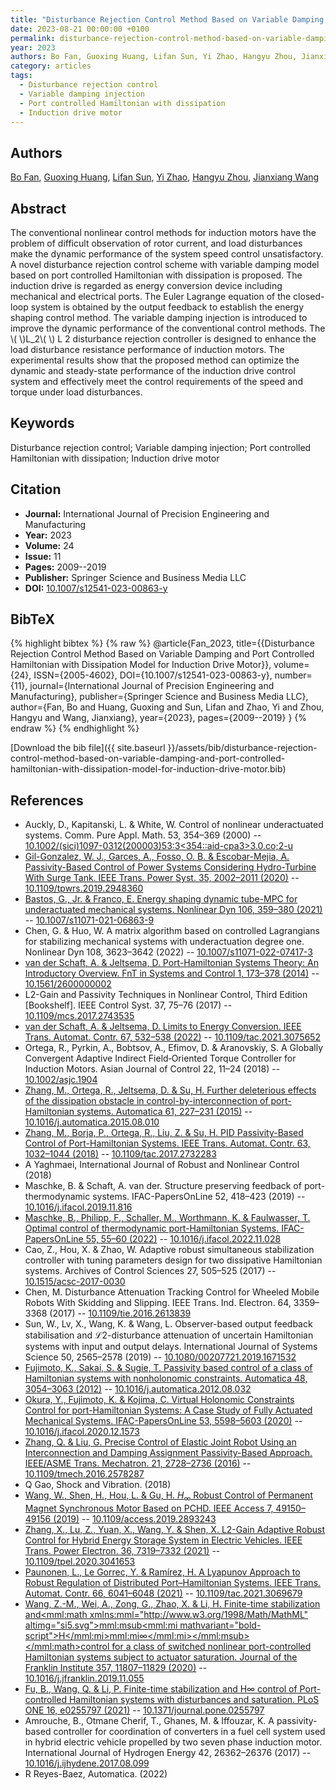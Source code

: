 ```yaml
---
title: "Disturbance Rejection Control Method Based on Variable Damping and Port Controlled Hamiltonian with Dissipation Model for Induction Drive Motor"
date: 2023-08-21 00:00:00 +0100
permalink: disturbance-rejection-control-method-based-on-variable-damping-and-port-controlled-hamiltonian-with-dissipation-model-for-induction-drive-motor
year: 2023
authors: Bo Fan, Guoxing Huang, Lifan Sun, Yi Zhao, Hangyu Zhou, Jianxiang Wang
category: articles
tags:
  - Disturbance rejection control
  - Variable damping injection
  - Port controlled Hamiltonian with dissipation
  - Induction drive motor
---
```

 
## Authors
[Bo Fan](authors/bo-fan), [Guoxing Huang](authors/guoxing-huang), [Lifan Sun](authors/lifan-sun), [Yi Zhao](authors/yi-zhao), [Hangyu Zhou](authors/hangyu-zhou), [Jianxiang Wang](authors/jianxiang-wang)
 
## Abstract
The conventional nonlinear control methods for induction motors have the problem of difficult observation of rotor current, and load disturbances make the dynamic performance of the system speed control unsatisfactory. A novel disturbance rejection control scheme with variable damping model based on port controlled Hamiltonian with dissipation is proposed. The induction drive is regarded as energy conversion device including mechanical and electrical ports. The Euler Lagrange equation of the closed-loop system is obtained by the output feedback to establish the energy shaping control method. The variable damping injection is introduced to improve the dynamic performance of the conventional control methods. The \\(  \\)L_2\\(  \\) L 2 disturbance rejection controller is designed to enhance the load disturbance resistance performance of induction motors. The experimental results show that the proposed method can optimize the dynamic and steady-state performance of the induction drive control system and effectively meet the control requirements of the speed and torque under load disturbances.
 
## Keywords
Disturbance rejection control; Variable damping injection; Port controlled Hamiltonian with dissipation; Induction drive motor
 
## Citation
- **Journal:** International Journal of Precision Engineering and Manufacturing
- **Year:** 2023
- **Volume:** 24
- **Issue:** 11
- **Pages:** 2009--2019
- **Publisher:** Springer Science and Business Media LLC
- **DOI:** [10.1007/s12541-023-00863-y](https://doi.org/10.1007/s12541-023-00863-y)
 
## BibTeX
{% highlight bibtex %}
{% raw %}
@article{Fan_2023,
  title={{Disturbance Rejection Control Method Based on Variable Damping and Port Controlled Hamiltonian with Dissipation Model for Induction Drive Motor}},
  volume={24},
  ISSN={2005-4602},
  DOI={10.1007/s12541-023-00863-y},
  number={11},
  journal={International Journal of Precision Engineering and Manufacturing},
  publisher={Springer Science and Business Media LLC},
  author={Fan, Bo and Huang, Guoxing and Sun, Lifan and Zhao, Yi and Zhou, Hangyu and Wang, Jianxiang},
  year={2023},
  pages={2009--2019}
}
{% endraw %}
{% endhighlight %}
 
[Download the bib file]({{ site.baseurl }}/assets/bib/disturbance-rejection-control-method-based-on-variable-damping-and-port-controlled-hamiltonian-with-dissipation-model-for-induction-drive-motor.bib)
 
## References
- Auckly, D., Kapitanski, L. & White, W. Control of nonlinear underactuated systems. Comm. Pure Appl. Math. 53, 354–369 (2000) -- [10.1002/(sici)1097-0312(200003)53:3<354::aid-cpa3>3.0.co;2-u](https://doi.org/10.1002/(sici)1097-0312(200003)53:3<354::aid-cpa3>3.0.co;2-u)
- [Gil-Gonzalez, W. J., Garces, A., Fosso, O. B. & Escobar-Mejia, A. Passivity-Based Control of Power Systems Considering Hydro-Turbine With Surge Tank. IEEE Trans. Power Syst. 35, 2002–2011 (2020)](passivity-based-control-of-power-systems-considering-hydro-turbine-with-surge-tank) -- [10.1109/tpwrs.2019.2948360](https://doi.org/10.1109/tpwrs.2019.2948360)
- [Bastos, G., Jr. & Franco, E. Energy shaping dynamic tube-MPC for underactuated mechanical systems. Nonlinear Dyn 106, 359–380 (2021)](energy-shaping-dynamic-tube-mpc-for-underactuated-mechanical-systems) -- [10.1007/s11071-021-06863-9](https://doi.org/10.1007/s11071-021-06863-9)
- Chen, G. & Huo, W. A matrix algorithm based on controlled Lagrangians for stabilizing mechanical systems with underactuation degree one. Nonlinear Dyn 108, 3623–3642 (2022) -- [10.1007/s11071-022-07417-3](https://doi.org/10.1007/s11071-022-07417-3)
- [van der Schaft, A. & Jeltsema, D. Port-Hamiltonian Systems Theory: An Introductory Overview. FnT in Systems and Control 1, 173–378 (2014)](port-hamiltonian-systems-theory-an-introductory-overview) -- [10.1561/2600000002](https://doi.org/10.1561/2600000002)
- L2-Gain and Passivity Techniques in Nonlinear Control, Third Edition [Bookshelf]. IEEE Control Syst. 37, 75–76 (2017) -- [10.1109/mcs.2017.2743535](https://doi.org/10.1109/mcs.2017.2743535)
- [van der Schaft, A. & Jeltsema, D. Limits to Energy Conversion. IEEE Trans. Automat. Contr. 67, 532–538 (2022)](limits-to-energy-conversion) -- [10.1109/tac.2021.3075652](https://doi.org/10.1109/tac.2021.3075652)
- Ortega, R., Pyrkin, A., Bobtsov, A., Efimov, D. & Aranovskiy, S. A Globally Convergent Adaptive Indirect Field‐Oriented Torque Controller for Induction Motors. Asian Journal of Control 22, 11–24 (2018) -- [10.1002/asjc.1904](https://doi.org/10.1002/asjc.1904)
- [Zhang, M., Ortega, R., Jeltsema, D. & Su, H. Further deleterious effects of the dissipation obstacle in control-by-interconnection of port-Hamiltonian systems. Automatica 61, 227–231 (2015)](further-deleterious-effects-of-the-dissipation-obstacle-in-control-by-interconnection-of-port-hamiltonian-systems) -- [10.1016/j.automatica.2015.08.010](https://doi.org/10.1016/j.automatica.2015.08.010)
- [Zhang, M., Borja, P., Ortega, R., Liu, Z. & Su, H. PID Passivity-Based Control of Port-Hamiltonian Systems. IEEE Trans. Automat. Contr. 63, 1032–1044 (2018)](pid-passivity-based-control-of-port-hamiltonian-systems) -- [10.1109/tac.2017.2732283](https://doi.org/10.1109/tac.2017.2732283)
- A Yaghmaei, International Journal of Robust and Nonlinear Control (2018)
- Maschke, B. & Schaft, A. van der. Structure preserving feedback of port-thermodynamic systems. IFAC-PapersOnLine 52, 418–423 (2019) -- [10.1016/j.ifacol.2019.11.816](https://doi.org/10.1016/j.ifacol.2019.11.816)
- [Maschke, B., Philipp, F., Schaller, M., Worthmann, K. & Faulwasser, T. Optimal control of thermodynamic port-Hamiltonian Systems. IFAC-PapersOnLine 55, 55–60 (2022)](optimal-control-of-thermodynamic-port-hamiltonian-systems) -- [10.1016/j.ifacol.2022.11.028](https://doi.org/10.1016/j.ifacol.2022.11.028)
- Cao, Z., Hou, X. & Zhao, W. Adaptive robust simultaneous stabilization controller with tuning parameters design for two dissipative Hamiltonian systems. Archives of Control Sciences 27, 505–525 (2017) -- [10.1515/acsc-2017-0030](https://doi.org/10.1515/acsc-2017-0030)
- Chen, M. Disturbance Attenuation Tracking Control for Wheeled Mobile Robots With Skidding and Slipping. IEEE Trans. Ind. Electron. 64, 3359–3368 (2017) -- [10.1109/tie.2016.2613839](https://doi.org/10.1109/tie.2016.2613839)
- Sun, W., Lv, X., Wang, K. & Wang, L. Observer-based output feedback stabilisation and ℒ2-disturbance attenuation of uncertain Hamiltonian systems with input and output delays. International Journal of Systems Science 50, 2565–2578 (2019) -- [10.1080/00207721.2019.1671532](https://doi.org/10.1080/00207721.2019.1671532)
- [Fujimoto, K., Sakai, S. & Sugie, T. Passivity based control of a class of Hamiltonian systems with nonholonomic constraints. Automatica 48, 3054–3063 (2012)](passivity-based-control-of-a-class-of-hamiltonian-systems-with-nonholonomic-constraints) -- [10.1016/j.automatica.2012.08.032](https://doi.org/10.1016/j.automatica.2012.08.032)
- [Okura, Y., Fujimoto, K. & Kojima, C. Virtual Holonomic Constraints Control for port-Hamiltonian Systems: A Case Study of Fully Actuated Mechanical Systems. IFAC-PapersOnLine 53, 5598–5603 (2020)](virtual-holonomic-constraints-control-for-port-hamiltonian-systems-a-case-study-of-fully-actuated-mechanical-systems) -- [10.1016/j.ifacol.2020.12.1573](https://doi.org/10.1016/j.ifacol.2020.12.1573)
- [Zhang, Q. & Liu, G. Precise Control of Elastic Joint Robot Using an Interconnection and Damping Assignment Passivity-Based Approach. IEEE/ASME Trans. Mechatron. 21, 2728–2736 (2016)](precise-control-of-elastic-joint-robot-using-an-interconnection-and-damping-assignment-passivity-based-approach) -- [10.1109/tmech.2016.2578287](https://doi.org/10.1109/tmech.2016.2578287)
- Q Gao, Shock and Vibration. (2018)
- [Wang, W., Shen, H., Hou, L. & Gu, H. ${H_\infty}$  Robust Control of Permanent Magnet Synchronous Motor Based on PCHD. IEEE Access 7, 49150–49156 (2019)](h-infty-robust-control-of-permanent-magnet-synchronous-motor-based-on-pchd) -- [10.1109/access.2019.2893243](https://doi.org/10.1109/access.2019.2893243)
- [Zhang, X., Lu, Z., Yuan, X., Wang, Y. & Shen, X. L2-Gain Adaptive Robust Control for Hybrid Energy Storage System in Electric Vehicles. IEEE Trans. Power Electron. 36, 7319–7332 (2021)](l2-gain-adaptive-robust-control-for-hybrid-energy-storage-system-in-electric-vehicles) -- [10.1109/tpel.2020.3041653](https://doi.org/10.1109/tpel.2020.3041653)
- [Paunonen, L., Le Gorrec, Y. & Ramírez, H. A Lyapunov Approach to Robust Regulation of Distributed Port–Hamiltonian Systems. IEEE Trans. Automat. Contr. 66, 6041–6048 (2021)](a-lyapunov-approach-to-robust-regulation-of-distributed-port-hamiltonian-systems) -- [10.1109/tac.2021.3069679](https://doi.org/10.1109/tac.2021.3069679)
- [Wang, Z.-M., Wei, A., Zong, G., Zhao, X. & Li, H. Finite-time stabilization and<mml:math xmlns:mml="http://www.w3.org/1998/Math/MathML" altimg="si5.svg"><mml:msub><mml:mi mathvariant="bold-script">H</mml:mi><mml:mi>∞</mml:mi></mml:msub></mml:math>control for a class of switched nonlinear port-controlled Hamiltonian systems subject to actuator saturation. Journal of the Franklin Institute 357, 11807–11829 (2020)](finite-time-stabilization-andh-control-for-a-class-of-switched-nonlinear-port-controlled-hamiltonian-systems-subject-to-actuator-saturation) -- [10.1016/j.jfranklin.2019.11.055](https://doi.org/10.1016/j.jfranklin.2019.11.055)
- [Fu, B., Wang, Q. & Li, P. Finite-time stabilization and H∞ control of Port-controlled Hamiltonian systems with disturbances and saturation. PLoS ONE 16, e0255797 (2021)](finite-time-stabilization-and-h-control-of-port-controlled-hamiltonian-systems-with-disturbances-and-saturation) -- [10.1371/journal.pone.0255797](https://doi.org/10.1371/journal.pone.0255797)
- Amrouche, B., Otmane Cherif, T., Ghanes, M. & Iffouzar, K. A passivity-based controller for coordination of converters in a fuel cell system used in hybrid electric vehicle propelled by two seven phase induction motor. International Journal of Hydrogen Energy 42, 26362–26376 (2017) -- [10.1016/j.ijhydene.2017.08.099](https://doi.org/10.1016/j.ijhydene.2017.08.099)
- R Reyes-Baez, Automatica. (2022)

